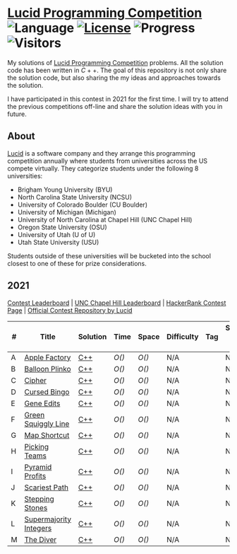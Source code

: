 # [Lucid Programming Competition](https://lucid.co/programming-competition) ![Language](https://img.shields.io/badge/language-c++-orange.svg) [![License](https://img.shields.io/badge/license-MIT-blue.svg)](./LICENSE) ![Progress](https://img.shields.io/badge/progress-8%20%2F%2013-ff69b4.svg) ![Visitors](https://visitor-badge.laobi.icu/badge?page_id=biqar.lucid.programming.competition)

My solutions of  [Lucid Programming Competition](https://lucid.co/programming-competition) problems. All the solution code has been written in $C++$. The goal of this repository is not only share the solution code, but also sharing the my ideas and approaches towards the solution.

I have participated in this contest in 2021 for the first time. I will try to attend the previous competitions off-line and share the solution ideas with you in future.

## About
[Lucid](https://lucid.co) is a software company and they arrange this programming competition annually where students from universities across the US compete virtually. They categorize students under the following 8 universities:
* Brigham Young University (BYU)
* North Carolina State University (NCSU)
* University of Colorado Boulder (CU Boulder)
* University of Michigan (Michigan)
* University of North Carolina at Chapel Hill (UNC Chapel Hill)
* Oregon State University (OSU)
* University of Utah (U of U)
* Utah State University (USU)

Students outside of these universities will be bucketed into the school closest to one of these for prize considerations.

## 2021

[Contest Leaderboard](https://1fmo8cfnaj.execute-api.us-east-2.amazonaws.com/programming-competition/leaderboard) &#124; 
[UNC Chapel Hill Leaderboard](https://1fmo8cfnaj.execute-api.us-east-2.amazonaws.com/programming-competition/leaderboard?school=UNC%20Chapel%20Hill) &#124; 
[HackerRank Contest Page](https://www.hackerrank.com/contests/lpc-2021/challenges) &#124;
[Official Contest Repository by Lucid](https://github.com/lucidsoftware/lucid-programming-competition-2021)

| # | Title | Solution | Time | Space | Difficulty | Tag | Solved On-Site |
|---| ----- | -------- | ---- | ----- | ---------- | --- | ---- |
|A| [Apple Factory](https://www.hackerrank.com/contests/lpc-2021/challenges/apple-factory-lpc2021)| [C++](#)| _O()_ | _O()_ | N/A | | N/A |
|B| [Balloon Plinko](https://www.hackerrank.com/contests/lpc-2021/challenges/balloon-plinko-lpc2021)| [C++](#) | _O()_ | _O()_ | N/A | | N/A |
|C| [Cipher](https://www.hackerrank.com/contests/lpc-2021/challenges/cipher-lpc2021)| [C++](#)| _O()_ | _O()_ | N/A | | N/A |
|D| [Cursed Bingo](https://www.hackerrank.com/contests/lpc-2021/challenges/cursed-bingo-lpc2021)| [C++](#) | _O()_ | _O()_ | N/A | | N/A |
|E| [Gene Edits](https://www.hackerrank.com/contests/lpc-2021/challenges/gene-edits-lpc2021)| [C++](#) | _O()_ | _O()_ | N/A | | N/A |
|F| [Green Squiggly Line](https://www.hackerrank.com/contests/lpc-2021/challenges/green-squiggly-line-lpc2021)| [C++](#) | _O()_ | _O()_ | N/A | | N/A |
|G| [Map Shortcut](https://www.hackerrank.com/contests/lpc-2021/challenges/map-shortcut-lpc2021)| [C++](#) | _O()_ | _O()_ | N/A | | N/A |
|H| [Picking Teams](https://www.hackerrank.com/contests/lpc-2021/challenges/picking-teams-lpc2021)| [C++](#) | _O()_ | _O()_ | N/A | | N/A |
|I| [Pyramid Profits](https://www.hackerrank.com/contests/lpc-2021/challenges/pyramid-profits-lpc2021)| [C++](#) | _O()_ | _O()_ | N/A | | N/A |
|J| [Scariest Path](https://www.hackerrank.com/contests/lpc-2021/challenges/scariest-path-lpc2021)| [C++](#) | _O()_ | _O()_ | N/A | | N/A |
|K| [Stepping Stones](https://www.hackerrank.com/contests/lpc-2021/challenges/stepping-stones-lpc2021)| [C++](#) | _O()_ | _O()_ | N/A | | N/A |
|L| [Supermajority Integers](https://www.hackerrank.com/contests/lpc-2021/challenges/supermajority-integers-lpc2021)| [C++](#) | _O()_ | _O()_ | N/A | | N/A |
|M| [The Diver](https://www.hackerrank.com/contests/lpc-2021/challenges/the-diver-lpc2021)| [C++](#) | _O()_ | _O()_ | N/A | | N/A |
